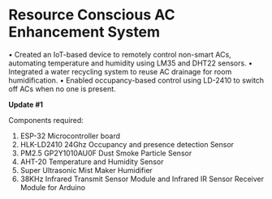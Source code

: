 # Resource Conscious AC Enhancement System
• Created an IoT-based device to remotely control non-smart ACs, automating temperature and humidity using LM35 and DHT22 sensors. • Integrated a water recycling system to reuse AC drainage for room humidification. • Enabled occupancy-based control using LD-2410 to switch off ACs when no one is present.

**Update #1**

Components required:

1. ESP-32 Microcontroller board
2. HLK-LD2410 24Ghz Occupancy and presence detection Sensor
3. PM2.5 GP2Y1010AU0F Dust Smoke Particle Sensor
4. AHT-20 Temperature and Humidity Sensor
5. Super Ultrasonic Mist Maker Humidifier
6. 38KHz Infrared Transmit Sensor Module and Infrared IR Sensor Receiver Module for Arduino 
